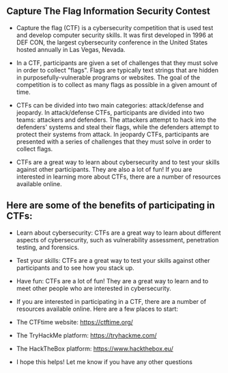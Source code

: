 ## Capture The Flag Information Security Contest
- Capture the flag (CTF) is a cybersecurity competition that is used test and develop computer security skills. It was first developed in 1996 at DEF CON, the largest cybersecurity conference in the United States hosted annually in Las Vegas, Nevada.

- In a CTF, participants are given a set of challenges that they must solve in order to collect "flags". Flags are typically text strings that are hidden in purposefully-vulnerable programs or websites. The goal of the competition is to collect as many flags as possible in a given amount of time.

- CTFs can be divided into two main categories: attack/defense and jeopardy. In attack/defense CTFs, participants are divided into two teams: attackers and defenders. The attackers attempt to hack into the defenders' systems and steal their flags, while the defenders attempt to protect their systems from attack. In jeopardy CTFs, participants are presented with a series of challenges that they must solve in order to collect flags.

- CTFs are a great way to learn about cybersecurity and to test your skills against other participants. They are also a lot of fun! If you are interested in learning more about CTFs, there are a number of resources available online.



## Here are some of the benefits of participating in CTFs:

- Learn about cybersecurity: CTFs are a great way to learn about different aspects of cybersecurity, such as vulnerability assessment, penetration testing, and forensics.
- Test your skills: CTFs are a great way to test your skills against other participants and to see how you stack up.
- Have fun: CTFs are a lot of fun! They are a great way to learn and to meet other people who are interested in cybersecurity.
- If you are interested in participating in a CTF, there are a number of resources available online. Here are a few places to start:

- The CTFtime website: https://ctftime.org/
- The TryHackMe platform: https://tryhackme.com/
- The HackTheBox platform: https://www.hackthebox.eu/
- I hope this helps! Let me know if you have any other questions
